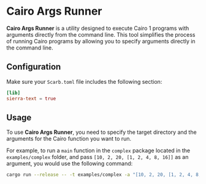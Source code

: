 # Cairo Args Runner

**Cairo Args Runner** is a utility designed to execute Cairo 1 programs with arguments directly from the command line. This tool simplifies the process of running Cairo programs by allowing you to specify arguments directly in the command line.

## Configuration

Make sure your `Scarb.toml` file includes the following section:

```toml
[lib]
sierra-text = true
```

## Usage

To use **Cairo Args Runner**, you need to specify the target directory and the arguments for the Cairo function you want to run.

For example, to run a `main` function in the `complex` package located in the `examples/complex` folder, and pass `[10, 2, 20, [1, 2, 4, 8, 16]]` as an argument, you would use the following command:

```bash
cargo run --release -- -t examples/complex -a "[10, 2, 20, [1, 2, 4, 8, 16]]"
```
